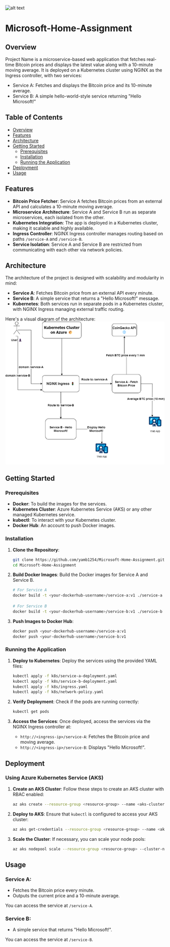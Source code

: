 ![alt text](image.png)
# **Microsoft-Home-Assignment**

## **Overview**


Project Name is a microservice-based web application that fetches real-time Bitcoin prices and displays the latest value along with a 10-minute moving average. It is deployed on a Kubernetes cluster using NGINX as the Ingress controller, with two services:
- Service A: Fetches and displays the Bitcoin price and its 10-minute average.
- Service B: A simple hello-world-style service returning "Hello Microsoft!"


## **Table of Contents**
- [Overview](#overview)
- [Features](#features)
- [Architecture](#architecture)
- [Getting Started](#getting-started)
  - [Prerequisites](#prerequisites)
  - [Installation](#installation)
  - [Running the Application](#running-the-application)
- [Deployment](#deployment)
- [Usage](#usage)

## **Features**
- **Bitcoin Price Fetcher**: Service A fetches Bitcoin prices from an external API and calculates a 10-minute moving average.
- **Microservice Architecture**: Service A and Service B run as separate microservices, each isolated from the other.
- **Kubernetes Integration**: The app is deployed in a Kubernetes cluster, making it scalable and highly available.
- **Ingress Controller**: NGINX Ingress controller manages routing based on paths `/service-A` and `/service-B`.
- **Service Isolation**: Service A and Service B are restricted from communicating with each other via network policies.

## **Architecture**

The architecture of the project is designed with scalability and modularity in mind:
- **Service A**: Fetches Bitcoin price from an external API every minute.
- **Service B**: A simple service that returns a "Hello Microsoft!" message.
- **Kubernetes**: Both services run in separate pods in a Kubernetes cluster, with NGINX Ingress managing external traffic routing.

Here's a visual diagram of the architecture:
![alt text](<FlowDiagram.png>)


## **Getting Started**

### **Prerequisites**
- **Docker**: To build the images for the services.
- **Kubernetes Cluster**: Azure Kubernetes Service (AKS) or any other managed Kubernetes service.
- **kubectl**: To interact with your Kubernetes cluster.
- **Docker Hub**: An account to push Docker images.

### **Installation**

1. **Clone the Repository**:
   ```bash
   git clone https://github.com/yamb1254/Microsoft-Home-Assignment.git
   cd Microsoft-Home-Assignment
   ```

2. **Build Docker Images**:
   Build the Docker images for Service A and Service B.
   ```bash
   # For Service A
   docker build -t <your-dockerhub-username>/service-a:v1 ./service-a
   
   # For Service B
   docker build -t <your-dockerhub-username>/service-b:v1 ./service-b
   ```

3. **Push Images to Docker Hub**:
   ```bash
   docker push <your-dockerhub-username>/service-a:v1
   docker push <your-dockerhub-username>/service-b:v1
   ```

### **Running the Application**

1. **Deploy to Kubernetes**:
   Deploy the services using the provided YAML files:
   ```bash
   kubectl apply -f k8s/service-a-deployment.yaml
   kubectl apply -f k8s/service-b-deployment.yaml
   kubectl apply -f k8s/ingress.yaml
   kubectl apply -f k8s/network-policy.yaml
   ```

2. **Verify Deployment**:
   Check if the pods are running correctly:
   ```bash
   kubectl get pods
   ```

3. **Access the Services**:
   Once deployed, access the services via the NGINX Ingress controller at:
   - `http://<ingress-ip>/service-A`: Fetches the Bitcoin price and moving average.
   - `http://<ingress-ip>/service-B`: Displays "Hello Microsoft!".

## **Deployment**

### **Using Azure Kubernetes Service (AKS)**

1. **Create an AKS Cluster**:
   Follow these steps to create an AKS cluster with RBAC enabled:
   ```bash
   az aks create --resource-group <resource-group> --name <aks-cluster-name> --enable-rbac
   ```

2. **Deploy to AKS**:
   Ensure that `kubectl` is configured to access your AKS cluster:
   ```bash
   az aks get-credentials --resource-group <resource-group> --name <aks-cluster-name>
   ```

3. **Scale the Cluster**:
   If necessary, you can scale your node pools:
   ```bash
   az aks nodepool scale --resource-group <resource-group> --cluster-name <aks-cluster-name> --nodepool-name <nodepool-name> --node-count 3
   ```

## **Usage**

### **Service A**:
- Fetches the Bitcoin price every minute.
- Outputs the current price and a 10-minute average.
  
You can access the service at `/service-A`.

### **Service B**:
- A simple service that returns "Hello Microsoft!".

You can access the service at `/service-B`.

